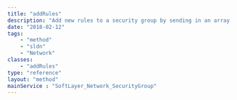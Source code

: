 ```yaml
---
title: "addRules"
description: "Add new rules to a security group by sending in an array of template [[SoftLayer_Network_SecurityGroup_Rule (type)]] objects to be created. "
date: "2018-02-12"
tags:
    - "method"
    - "sldn"
    - "Network"
classes:
    - "addRules"
type: "reference"
layout: "method"
mainService : "SoftLayer_Network_SecurityGroup"
---
```

